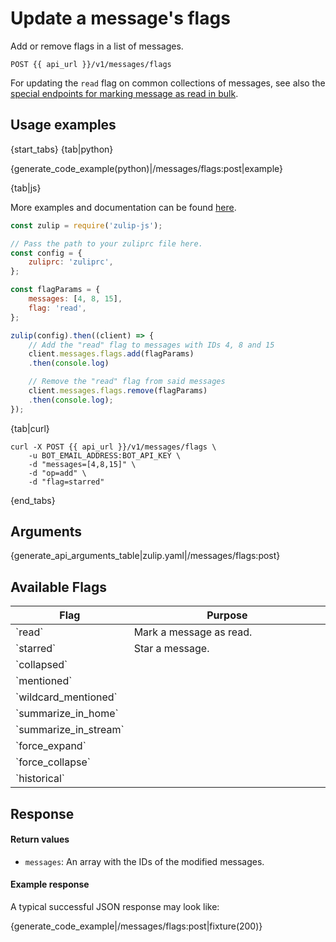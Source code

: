 # Update a message's flags

Add or remove flags in a list of messages.

`POST {{ api_url }}/v1/messages/flags`

For updating the `read` flag on common collections of messages, see also
the
[special endpoints for marking message as read in bulk](/api/mark-as-read-bulk).

## Usage examples

{start_tabs}
{tab|python}

{generate_code_example(python)|/messages/flags:post|example}

{tab|js}

More examples and documentation can be found [here](https://github.com/zulip/zulip-js).
```js
const zulip = require('zulip-js');

// Pass the path to your zuliprc file here.
const config = {
    zuliprc: 'zuliprc',
};

const flagParams = {
    messages: [4, 8, 15],
    flag: 'read',
};

zulip(config).then((client) => {
    // Add the "read" flag to messages with IDs 4, 8 and 15
    client.messages.flags.add(flagParams)
    .then(console.log)

    // Remove the "read" flag from said messages
    client.messages.flags.remove(flagParams)
    .then(console.log);
});
```

{tab|curl}

``` curl
curl -X POST {{ api_url }}/v1/messages/flags \
    -u BOT_EMAIL_ADDRESS:BOT_API_KEY \
    -d "messages=[4,8,15]" \
    -d "op=add" \
    -d "flag=starred"
```

{end_tabs}

## Arguments

{generate_api_arguments_table|zulip.yaml|/messages/flags:post}

## Available Flags
<div>
    <table>
        <thead>
            <th style="width:30%"> Flag </th>
            <th style="width:70%"> Purpose </th>
        </thead>
        <tbody>
            <tr>
                <td> `read` </td>
                <td> Mark a message as read. </td>
            </tr>
            <tr>
                <td> `starred` </td>
                <td> Star a message. </td>
            </tr>
            <tr>
                <td> `collapsed` </td>
                <td>  </td>
            </tr>
            <tr>
                <td> `mentioned` </td>
                <td> </td>
            </tr>
            <tr>
                <td> `wildcard_mentioned` </td>
                <td>  </td>
            </tr>
            <tr>
                <td> `summarize_in_home` </td>
                <td>  </td>
            </tr>
            <tr>
                <td> `summarize_in_stream` </td>
                <td>  </td>
            </tr>
            <tr>
                <td> `force_expand` </td>
                <td>  </td>
            </tr>
            <tr>
                <td> `force_collapse` </td>
                <td>  </td>
            </tr>
            <tr>
                <td> `historical` </td>
                <td>  </td>
            </tr>
        </tbody>
    </table>
</div>

## Response

#### Return values

* `messages`: An array with the IDs of the modified messages.

#### Example response

A typical successful JSON response may look like:

{generate_code_example|/messages/flags:post|fixture(200)}
